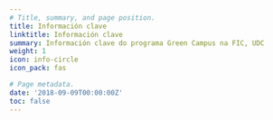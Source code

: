 ```yaml
---
# Title, summary, and page position.
title: Información clave
linktitle: Información clave
summary: Información clave do programa Green Campus na FIC, UDC
weight: 1
icon: info-circle
icon_pack: fas

# Page metadata.
date: '2018-09-09T00:00:00Z'
toc: false
---
```


